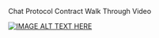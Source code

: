 Chat Protocol Contract Walk Through Video

[![IMAGE ALT TEXT HERE](https://img.youtube.com/vi/m_ZWiSUjym4/0.jpg)](https://www.youtube.com/watch?v=m_ZWiSUjym4)
